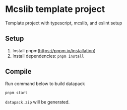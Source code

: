 # Mcslib template project
Template project with typescript, mcslib, and eslint setup

## Setup
1. Install pnpm(https://pnpm.io/installation)
2. Install dependencies: `pnpm install`

## Compile
Run command below to build datapack
```bash
pnpm start
```
`datapack.zip` will be generated.